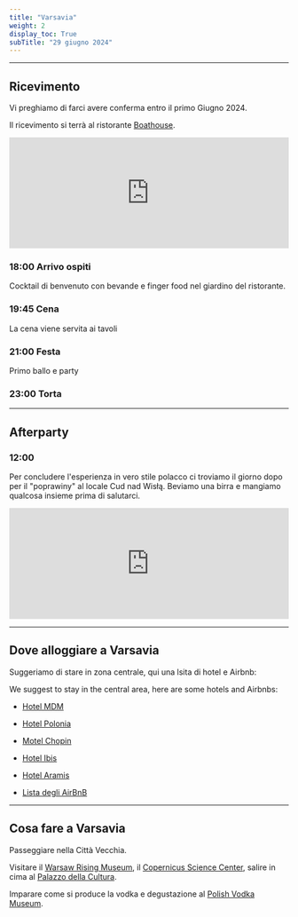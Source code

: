 ```yaml
---
title: "Varsavia"
weight: 2
display_toc: True
subTitle: "29 giugno 2024"
---
```


---
## Ricevimento
Vi preghiamo di farci avere conferma entro il primo Giugno 2024.


Il ricevimento si terrà al ristorante [Boathouse](https://maps.app.goo.gl/CQnGYPdo35MCgaEU6).

<iframe src="https://www.google.com/maps/embed?pb=!1m18!1m12!1m3!1d2444.0176598479748!2d21.053096577335417!3d52.22489695803547!2m3!1f0!2f0!3f0!3m2!1i1024!2i768!4f13.1!3m3!1m2!1s0x471ecd08b7ae764f%3A0xcdd484a2ea387bce!2sBOATHOUSE!5e0!3m2!1sde!2sde!4v1705933719774!5m2!1sde!2sde" width="100%" height="200" style="border:0;" allowfullscreen="" loading="lazy" referrerpolicy="no-referrer-when-downgrade"></iframe>

### 18:00 Arrivo ospiti

Cocktail di benvenuto con bevande e finger food nel giardino del ristorante.

### 19:45 Cena
La cena viene servita ai tavoli

### 21:00 Festa

Primo ballo e party

### 23:00 Torta

---
## Afterparty

### 12:00
Per concludere l'esperienza in vero stile polacco ci troviamo il giorno dopo per il "poprawiny" al locale Cud nad Wisłą.
Beviamo una birra e mangiamo qualcosa insieme prima di salutarci.


<iframe src="https://www.google.com/maps/embed?pb=!1m18!1m12!1m3!1d693.4622507131495!2d21.043623698178756!3d52.228790035258974!2m3!1f0!2f0!3f0!3m2!1i1024!2i768!4f13.1!3m3!1m2!1s0x471ecc5c9b71607b%3A0x7db324dc320db3b8!2zQ3VkIG5hZCBXaXPFgsSF!5e0!3m2!1sit!2sit!4v1719422070610!5m2!1sit!2sit" width="100%" height="200" style="border:0;" allowfullscreen="" loading="lazy" referrerpolicy="no-referrer-when-downgrade"></iframe>

---
## Dove alloggiare a Varsavia

Suggeriamo di stare in zona centrale, qui una lsita di hotel e Airbnb:


We suggest to stay in the central area, here are some hotels and Airbnbs:

- [Hotel MDM](
https://www.booking.com/hotel/pl/mdmwarsaw.html?aid=304142&label=gen173nr-1FCAEoggI46AdIM1gEaDuIAQGYATG4ARfIAQ_YAQHoAQH4AQKIAgGoAgO4ApXUx64GwAIB0gIkMWU0N2FlYjQtYWQ0My00NmM2LWEwMjQtOTRjMDBhY2MzYmE32AIF4AIB&sid=4e683248517b690106f7ab031972c3b5&atlas_src=sr_iw_btn;checkin=2024-06-27;checkout=2024-07-02;dest_id=-534433;dest_type=city;dist=0;group_adults=2;group_children=0;highlighted_blocks=8712302_356175578_2_2_0;nflt=oos%3D1%3Bprice%3DEUR-min-160-1;no_rooms=1;room1=A%2CA;sb_price_type=total;type=total;ucfs=1&
)

- [Hotel Polonia](
https://www.booking.com/hotel/pl/poloniapalacewarsaw.html?aid=304142&label=gen173nr-1FCAEoggI46AdIM1gEaDuIAQGYATG4ARfIAQ_YAQHoAQH4AQKIAgGoAgO4ApXUx64GwAIB0gIkMWU0N2FlYjQtYWQ0My00NmM2LWEwMjQtOTRjMDBhY2MzYmE32AIF4AIB&sid=4e683248517b690106f7ab031972c3b5&atlas_src=sr_iw_btn;checkin=2024-06-27;checkout=2024-07-02;dest_id=-534433;dest_type=city;dist=0;group_adults=2;group_children=0;highlighted_blocks=8710104_356175605_2_2_0;nflt=oos%3D1%3Bprice%3DEUR-min-160-1%3Breview_score%3D90%3Bht_id%3D204;no_rooms=1;room1=A%2CA;sb_price_type=total;type=total;ucfs=1&
)

- [Motel Chopin](
https://www.booking.com/hotel/pl/motel-one-warschau-chopin.html?aid=304142&label=gen173nr-1FCAEoggI46AdIM1gEaDuIAQGYATG4ARfIAQ_YAQHoAQH4AQKIAgGoAgO4ApXUx64GwAIB0gIkMWU0N2FlYjQtYWQ0My00NmM2LWEwMjQtOTRjMDBhY2MzYmE32AIF4AIB&sid=4e683248517b690106f7ab031972c3b5&atlas_src=sr_iw_btn;checkin=2024-06-27;checkout=2024-07-02;dest_id=-534433;dest_type=city;dist=0;group_adults=2;group_children=0;highlighted_blocks=502849301_177611237_2_2_0;nflt=oos%3D1%3Bprice%3DEUR-min-160-1%3Breview_score%3D90%3Bht_id%3D204;no_rooms=1;room1=A%2CA;sb_price_type=total;type=total;ucfs=1&
)

- [Hotel Ibis](https://all.accor.com/ssr/app/accor/rates/6401/index.en.shtml)

- [Hotel Aramis](https://www.hotelaramis.pl/)

- [Lista degli AirBnB](
https://www.airbnb.co.uk/wishlists/v/1466710469?s=67&unique_share_id=d5fcab6c-2c46-4032-8faa-e0e078966e08
)

---
## Cosa fare a Varsavia

Passeggiare nella Città Vecchia.

Visitare il [Warsaw Rising Museum](https://muzeum-powstania-bilety.pl/), il [Copernicus Science Center](https://www.kopernik.org.pl/en), salire in cima al [Palazzo della Cultura](https://pkin.pl/en/home/).

Imparare come si produce la vodka e degustazione al [Polish Vodka Museum](https://muzeumpolskiejwodki.pl/en/).